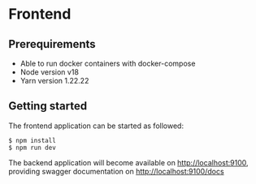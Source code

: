 # Frontend 

## Prerequirements
- Able to run docker containers with docker-compose
- Node version v18
- Yarn version 1.22.22

## Getting started

The frontend application can be started as followed:
```
$ npm install
$ npm run dev
```

The backend application will become available on [http://localhost:9100](http://localhost:9100), providing swagger documentation on [http://localhost:9100/docs](http://localhost:9100/docs)

